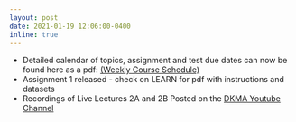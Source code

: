 ```yaml
---
layout: post
date: 2021-01-19 12:06:00-0400
inline: true
---
```

- Detailed calendar of topics, assignment and test due dates can now be found here as a pdf: [(Weekly Course Schedule)](/assets/pdf/coursescheduleforprinting_outputtohtm_v2.pdf)
- Assignment 1 released - check on LEARN for pdf with instructions and datasets
- Recordings of Live Lectures 2A and 2B Posted on the [DKMA Youtube Channel](https://www.youtube.com/channel/UC7vU2kP8oNwvr0GuAqoxYGA)

